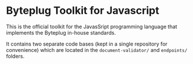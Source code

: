 # Byteplug Toolkit for Javascript

This is the official toolkit for the JavasSript programming language that implements the Byteplug in-house standards.

It contains two separate code bases (kept in a single repository for convenience) which are located in the `document-validator/` and `endpoints/` folders.
